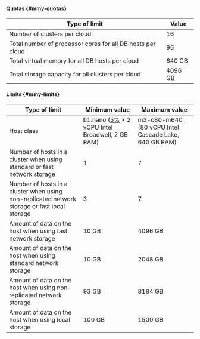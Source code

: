 #### Quotas {#mmy-quotas}

| Type of limit                                              | Value   |
|------------------------------------------------------------|---------|
| Number of clusters per cloud                               | 16      |
| Total number of processor cores for all DB hosts per cloud | 96      |
| Total virtual memory for all DB hosts per cloud            | 640 GB  |
| Total storage capacity for all clusters per cloud          | 4096 GB |

#### Limits {#mmy-limits}

| Type of limit | Minimum value | Maximum value |
|---------------|---------------|---------------|
| Host class | b1.nano ([5%](../../compute/concepts/performance-levels.md) × 2 vCPU Intel Broadwell, 2 GB RAM) | m3-c80-m640 (80 vCPU Intel Cascade Lake, 640 GB RAM) |
| Number of hosts in a cluster when using standard or fast network storage | 1 | 7 |
| Number of hosts in a cluster when using non-replicated network storage or fast local storage | 3 | 7 |
| Amount of data on the host when using fast network storage | 10 GB | 4096 GB |
| Amount of data on the host when using standard network storage | 10 GB | 2048 GB |
| Amount of data on the host when using non-replicated network storage | 93 GB | 8184 GB |
| Amount of data on the host when using local storage | 100 GB | 1500 GB |
